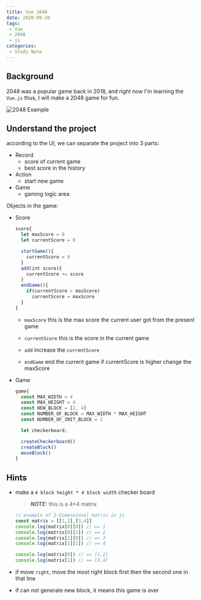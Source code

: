 ```yaml
---
title: Vue 2048
date: 2020-09-30
tags:
 - Vue
 - 2048
 - js
categories:
 - Study Note
---
```


## Background

2048 was a popular game back in 2018, and right now I'm learning the `Vue.js` thus, I will make a 2048 game for fun.

<img :src="$withBase('/2048_game.png')" alt="2048 Example">

## Understand the project

according to the UI, we can separate the project into 3 parts:

* Record
  * score of current game
  * best score in the history
* Action
  * start new game
* Game
  * gaming logic area

Objects in the game:

* Score

  ```js
  score{
    let maxScore = 0
    let currentScore = 0

    startGame(){
      currentScore = 0
    }
    add(int score){
      currentScore += score
    }
    endGame(){
      if(currentScore > masScore)
        currentScore = maxScore
    }
  }
  ```
  
  * `maxScore` this is the max score the current user got from the present game
  
  * `currentScore` this is the score in the current game
  
  * `add` increase the `currentScore`
  
  * `endGame` end the current game if currentScore is higher change the maxScore
  
* Game

  ```js
  game{
    const MAX_WIDTH = 4
    const MAX_HEIGHT = 4
    const NEW_BLOCK = [2, 4]
    const NUMBER_OF_BLOCK = MAX_WIDTH * MAX_HEIGHT
    const NUMBER_OF_INIT_BLOCK = 2

    let checkerboard;

    createCheckerboard()
    createBlock()
    moveBlock()
  }
  ```

## Hints

* make a `4 block height * 4 block width` checker board

  > ***NOTE:*** this is a 4*4 matrix

  ```js
  // example of 2-Dimensional matrix in js
  const matrix = [[1,2],[3,4]]
  console.log(matrix[0][0]) // == 1
  console.log(matrix[0][1]) // == 2
  console.log(matrix[1][0]) // == 3
  console.log(matrix[1][1]) // == 4

  console.log(matrix[0]) // == [1,2]
  console.log(matrix[1]) // == [3,4]
  ```

* if move `right`, move the most right block first then the second one in that line

* if can not generate new block, it means this game is over
